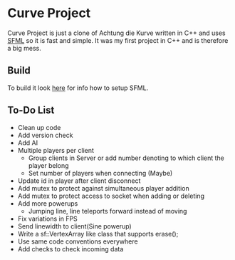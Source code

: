 Curve Project
===================
Curve Project is just a clone of Achtung die Kurve written in C++ and uses [SFML](https://github.com/LaurentGomila/SFML) so it is fast and simple. It was my first project in C++ and is therefore a big mess.

Build
-------
To build it look [here](http://sfml-dev.org/tutorials/2.2/) for info how to setup SFML.

To-Do List
----------------------------
* Clean up code
* Add version check
* Add AI
* Multiple players per client
    * Group clients in Server or add number denoting to which client the player belong
    * Set number of players when connecting (Maybe)
* Update id in player after client disconnect
* Add mutex to protect against simultaneous player addition
* Add mutex to protect access to socket when adding or deleting
* Add more powerups
    * Jumping line, line teleports forward instead of moving
* Fix variations in FPS
* Send linewidth to client(Sine powerup)
* Write a sf::VertexArray like class that supports erase();
* Use same code conventions everywhere
* Add checks to check incoming data
